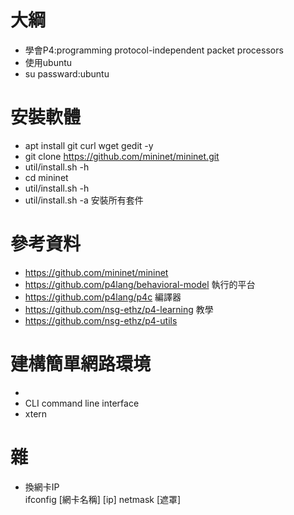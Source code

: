 # 大綱
* 學會P4:programming protocol-independent packet processors
* 使用ubuntu
* su passward:ubuntu

# 安裝軟體
* apt install git curl wget gedit -y
* git clone https://github.com/mininet/mininet.git
* util/install.sh -h
* cd mininet
* util/install.sh -h
* util/install.sh -a  安裝所有套件

# 參考資料
* https://github.com/mininet/mininet
* https://github.com/p4lang/behavioral-model  執行的平台
* https://github.com/p4lang/p4c   編譯器
* https://github.com/nsg-ethz/p4-learning  教學
* https://github.com/nsg-ethz/p4-utils

# 建構簡單網路環境
* 
* CLI command line interface
* xtern

# 雜
* 換網卡IP     
  ifconfig [網卡名稱] [ip] netmask [遮罩]
